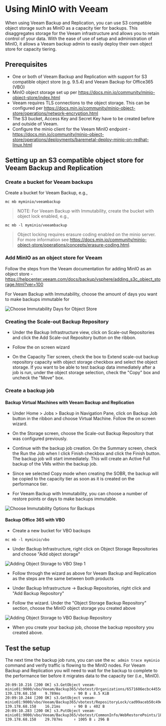 # Using MinIO with Veeam

When using Veeam Backup and Replication, you can use S3 compatible object storage such as MinIO as a capacity tier for backups.  This disaggregates storage for the Veeam infrastructure and allows you to retain control of your data. With the ease of use of setup and administration of MinIO, it allows a Veeam backup admin to easily deploy their own object store for capacity tiering.

## Prerequisites

- One or both of Veeam Backup and Replication with support for S3 compatible object store (e.g. 9.5.4) and Veeam Backup for Office365 (VBO)
- MinIO object storage set up per <https://docs.min.io/community/minio-object-store/index.html>
- Veeam requires TLS connections to the object storage.  This can be configured per <https://docs.min.io/community/minio-object-store/operations/network-encryption.html>
- The S3 bucket, Access Key and Secret Key have to be created before and outside of Veeam.
- Configure the minio client for the Veeam MinIO endpoint - <https://docs.min.io/community/minio-object-store/operations/deployments/baremetal-deploy-minio-on-redhat-linux.html>

## Setting up an S3 compatible object store for Veeam Backup and Replication

### Create a bucket for Veeam backups

Create a bucket for Veeam Backup, e.g.,

```
mc mb myminio/veeambackup
```

> NOTE: For Veeam Backup with Immutability, create the bucket with object lock enabled, e.g.,

```
mc mb -l myminio/veeambackup
```

> Object locking requires erasure coding enabled on the minio server. For more information see <https://docs.min.io/community/minio-object-store/operations/concepts/erasure-coding.html>.

### Add MinIO as an object store for Veeam

Follow the steps from the Veeam documentation for adding MinIO as an object store - <https://helpcenter.veeam.com/docs/backup/vsphere/adding_s3c_object_storage.html?ver=100>

For Veeam Backup with Immutability, choose the amount of days you want to make backups immutable for

![Choose Immutability Days for Object Store](https://raw.githubusercontent.com/minio/minio/master/docs/integrations/veeam/screenshots/object_store_immutable_days.png)

### Creating the Scale-out Backup Repository

- Under the Backup Infrastructure view, click on Scale-out Repositories and click the Add Scale-out Repository button on the ribbon.

- Follow the on screen wizard

- On the Capacity Tier screen, check the box to Extend scale-out backup repository capacity with object storage checkbox and select the object storage. If you want to be able to test backup data immediately after a job is run, under the object storage selection, check the "Copy" box and uncheck the "Move" box.

### Create a backup job

#### Backup Virtual Machines with Veeam Backup and Replication

- Under Home > Jobs > Backup in Navigation Pane, click on Backup Job button in the ribbon and choose Virtual Machine. Follow the on screen wizard.

- On the Storage screen, choose the Scale-out Backup Repository that was configured previously.

- Continue with the backup job creation.  On the Summary screen, check the Run the Job when I click Finish checkbox and click the Finish button. The backup job will start immediately.  This will create an Active Full backup of the VMs within the backup job.

- Since we selected Copy mode when creating the SOBR, the backup will be copied to the capacity tier as soon as it is created on the performance tier.

- For Veeam Backup with Immutability, you can choose a number of restore points or days to make backups immutable.

![Choose Immutability Options for Backups](https://raw.githubusercontent.com/minio/minio/master/docs/integrations/veeam/screenshots/backup_job_immutable_days.png)

#### Backup Office 365 with VBO

- Create a new bucket for VBO backups

```
mc mb -l myminio/vbo
```

- Under Backup Infrastructure, right click on Object Storage Repositories and choose "Add object storage"

![Adding Object Storage to VBO Step 1](https://raw.githubusercontent.com/minio/minio/master/docs/integrations/veeam/screenshots/1_add_object_store.png)

- Follow through the wizard as above for Veeam Backup and Replication as the steps are the same between both products

- Under Backup Infrastructure -> Backup Repositories, right click and "Add Backup Repository"

- Follow the wizard.  Under the "Object Storage Backup Repository" section, choose the MinIO object storage you created above

![Adding Object Storage to VBO Backup Repository](https://raw.githubusercontent.com/minio/minio/master/docs/integrations/veeam/screenshots/6_add_sobr_with_object_store.png)

- When you create your backup job, choose the backup repository you created above.

## Test the setup

The next time the backup job runs, you can use the  `mc admin trace myminio` command and verify traffic is flowing to the MinIO nodes. For Veeam Backup and Replication you will need to wait for the backup to complete to the performance tier before it migrates data to the capacity tier (i.e., MinIO).

```
20:09:10.216 [200 OK] s3.GetObject veeam-minio01:9000/vbo/Veeam/Backup365/vbotest/Organizations/6571606ecbc4455dbfe23b83f6f45597/Webs/ca2d0986229b4ec88e3a217ef8f04a1d/Items/efaa67764b304e77badb213d131beab6/f4f0cf600f494c3eb702d8eafe0fabcc.aac07493e6cd4c71845d2495a4e1e19b 139.178.68.158    9.789ms      ↑ 90 B ↓ 8.5 KiB
20:09:10.244 [200 OK] s3.GetObject veeam-minio01:9000/vbo/Veeam/Backup365/vbotest/RepositoryLock/cad99aceb50c49ecb9e07246c3b9fadc_bfd985e5deec4cebaf481847f2c34797 139.178.68.158    16.21ms      ↑ 90 B ↓ 402 B
20:09:10.283 [200 OK] s3.PutObject veeam-minio01:9000/vbo/Veeam/Backup365/vbotest/CommonInfo/WebRestorePoints/18f1aba8f55f4ac6b805c4de653eb781 139.178.68.158    29.787ms     ↑ 1005 B ↓ 296 B
```
